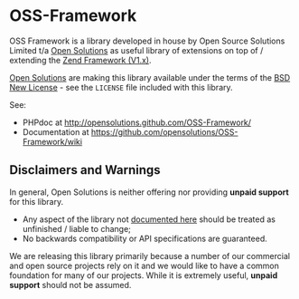 
# OSS-Framework

OSS Framework is a library developed in house by Open Source Solutions Limited 
t/a [Open Solutions](http://www.opensolutions.ie/) as useful library of 
extensions on top of / extending the [Zend Framework (V1.x)](http://framework.zend.com/).

[Open Solutions](http://www.opensolutions.ie/) are making this library available under the terms of
the [BSD New License](http://opensource.org/licenses/BSD-3-Clause) - see the `LICENSE` file
included with this library.

See:

* PHPdoc at http://opensolutions.github.com/OSS-Framework/
* Documentation at https://github.com/opensolutions/OSS-Framework/wiki

## Disclaimers and Warnings

In general, Open Solutions is neither offering nor providing **unpaid support** for this library.

* Any aspect of the library not [documented here](https://github.com/opensolutions/OSS-Framework/wiki)
  should be treated as unfinished / liable to change;
* No backwards compatibility or API specifications are guaranteed.

We are releasing this library primarily because a number of our commercial and open source projects
rely on it and we would like to have a common foundation for many of our projects. While it is
extremely useful, **unpaid support** should not be assumed.



